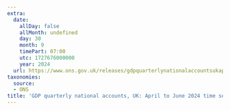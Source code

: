 ```yaml
---
extra:
  date:
    allDay: false
    allMonth: undefined
    day: 30
    month: 9
    timePart: 07:00
    utc: 1727676000000
    year: 2024
  url: https://www.ons.gov.uk/releases/gdpquarterlynationalaccountsukapriltojune2024timeseries
taxonomies:
  source:
  - ONS
title: 'GDP quarterly national accounts, UK: April to June 2024 time series'
---
```

